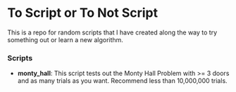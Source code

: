 # To Script or To Not Script
This is a repo for random scripts that I have created along the way to try something out or learn a new algorithm.


### Scripts
- **monty_hall**: This script tests out the Monty Hall Problem with >= 3 doors and as many trials as you want. Recommend less than 10,000,000 trials. 